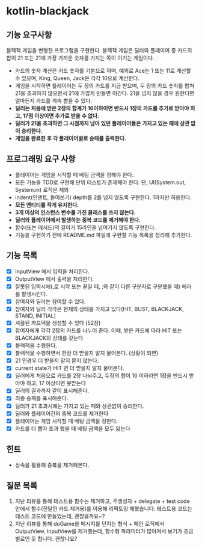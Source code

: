 # kotlin-blackjack

## 기능 요구사항
블랙잭 게임을 변형한 프로그램을 구현한다. 블랙잭 게임은 딜러와 플레이어 중 카드의 합이 21 또는 21에 가장 가까운 숫자를 가지는 쪽이 이기는 게임이다.

- 카드의 숫자 계산은 카드 숫자를 기본으로 하며, 예외로 Ace는 1 또는 11로 계산할 수 있으며, King, Queen, Jack은 각각 10으로 계산한다.
- 게임을 시작하면 플레이어는 두 장의 카드를 지급 받으며, 두 장의 카드 숫자를 합쳐 21을 초과하지 않으면서 21에 가깝게 만들면 이긴다. 21을 넘지 않을 경우 원한다면 얼마든지 카드를 계속 뽑을 수 있다.
- **딜러는 처음에 받은 2장의 합계가 16이하이면 반드시 1장의 카드를 추가로 받아야 하고, 17점 이상이면 추가로 받을 수 없다.**
- **딜러가 21을 초과하면 그 시점까지 남아 있던 플레이어들은 가지고 있는 패에 상관 없이 승리한다.**
- **게임을 완료한 후 각 플레이어별로 승패를 출력한다.**


## 프로그래밍 요구 사항
- 플레이어는 게임을 시작할 때 베팅 금액을 정해야 한다.
- 모든 기능을 TDD로 구현해 단위 테스트가 존재해야 한다. 단, UI(System.out, System.in) 로직은 제외
- indent(인덴트, 들여쓰기) depth를 2를 넘지 않도록 구현한다. 1까지만 허용한다.
- **모든 엔티티를 작게 유지한다.**
- **3개 이상의 인스턴스 변수를 가진 클래스를 쓰지 않는다.**
- **딜러와 플레이어에서 발생하는 중복 코드를 제거해야 한다.**
- 함수(또는 메서드)의 길이가 15라인을 넘어가지 않도록 구현한다.
- 기능을 구현하기 전에 README.md 파일에 구현할 기능 목록을 정리해 추가한다.

## 기능 목록
- [x] InputView 에서 입력을 처리한다.
- [x] OutputView 에서 출력을 처리한다.
- [x] 잘못된 입력시에(,로 시작 또는 끝일 때, ;와 같이 다른 구분자로 구분했을 때) 에러를 발생시킨다.
- [x] 참여자와 딜러는 참여할 수 있다.
- [x] 참여자와 딜러 각각은 현재의 상태를 가지고 있다(HIT, BUST, BLACKJACK, STAND, INITIAL)
- [x] 셔플된 카드덱을 생성할 수 있다 (52장)
- [x] 참여자에게 각각 2장의 카드를 나누어 준다. 이때, 받은 카드에 따라 HIT 또는 BLACKJACK의 상태를 갖는다
- [x] 블랙잭을 수행한다.
- [x] 블랙잭을 수행하면서 한장 더 받을지 말지 물어본다. (상황이 되면)
- [x] 21 인경우 더 받을지 말지 묻지 않는다.
- [x] current state가 HIT 면 더 받을지 말지 물어본다.
- [x] 딜러에게 처음으로 카드를 2장 나눠주고, 두장의 합이 16 이하라면 1장을 반드시 받아야 하고, 17 이상이면 못받는다
- [x] 딜러의 결과까지 같이 표시해준다.
- [x] 최종 승패를 표시해준다.
- [x] 딜러가 21 초과시에는 가지고 있는 패와 상관없이 승리한다.
- [x] 딜러와 플레이어간의 중복 코드를 제거한다
- [x] 플레이어는 게임 시작할 때 베팅 금액을 정한다.
- [x] 카드를 더 뽑아 초과 했을 때 베팅 금액을 모두 잃는다

## 힌트
- 상속을 활용해 중복을 제거해본다.

## 질문 목록
1. 지난 리뷰를 통해 테스트용 함수는 제거하고, 주생성자 + delegate + test code 안에서 함수(전달한 카드 제거용)를 이용해 리팩토링 해봤습니다.
테스트용 코드는 테스트 코드에 만들었는데, 괜찮을까요~?
2. 지난 리뷰를 통해 doGame을 메시지를 던지는 형식 + 메인 로직에서 OutputView, InputView를 제거했는데, 함수형 파라미터가 많아져서 보기가 조금 별로인 듯 합니다. 괜찮나요?
